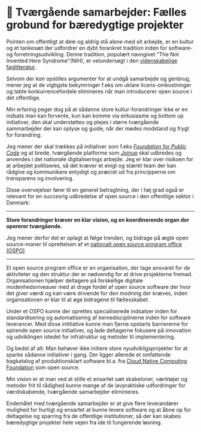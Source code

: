 # 🤝 Tværgående samarbejder: Fælles grobund for bæredygtige projekter

Pointen om offentligt at dele og aldrig stå alene med sit arbejde, er en kultur og et tankesæt der udfordrer en dybt forankret tradition inden for software- og forretningsudvikling. Denne tradition, populært navngivet "The Not Invented Here Syndrome"(NIH), er velundersøgt i den [videnskabelige faglitteratur](https://scholar.google.dk/scholar?q=not+invented+here+syndrome+research).

Selvom der *kan* opstilles argumenter for at undgå samarbejde og genbrug, mener jeg at de vigtigste bekymringer f.eks om uklare licens-omkostninger og tabte konkurrencefordele elimineres når man introducerer open source i det offentlige.

Min erfaring peger dog på at sådanne store kultur-forandringer ikke er en indsats man kan forvente, kun kan komme via entusiasme og bottom up initiativer, den skal understøttes og plejes i større tværgående sammarbejder der kan oplyse og guide, når der mødes modstand og frygt for forandring.

Jeg mener der skal trækkes på initiativer som f.eks *[Foundation for Public Code](https://publiccode.net/)* og at brede, tværgående platforme som *[Joinup](https://joinup.ec.europa.eu/collection/joinup/about)* skal udbredes og anvendes i det nationale digitaliserings arbejde. Jeg er klar over risikoen for at arbejdet politiseres, så det kræver et enigt og stærkt team der kan rådgive og kommunikere entydigt og præcist ud fra principperne om transparens og involvering. 

Disse overvejelser fører til en generel betragtning, der i høj grad også er relevant for en succesrig udbredelse af open source i den offentlige sektor i Danmark:

---

**Store forandringer kræver en klar vision, og en koordinerende organ der opererer tværgående.**

Jeg mener derfor det er oplagt at følge trenden, og bidrage på ægte open source-maner til oprettelsen af et [nationalt open source program office (OSPO)](https://blog.opensource.org/what-is-an-open-source-program-office-and-why-you-should-have-one/)

---

Et open source program office er en organisation, der tage ansvaret for de aktiviteter og den struktur der er nødvendig for at drive projekterne fremad. Organisationen hjælper deltagere på forskellige digitale modenhedsniveauer med at drage fordel af open source software der hvor det giver værdi og kan være drivende for den modning der kræves, inden organisationen er klar til at øge bidragene til fællesskabet. 

Under et OSPO kunne der oprettes specialiserede indsatser inden for standardisering og automatisering af kernedisciplinerne inden for software leverancer. Med disse intitiative kunne man fjerne opstarts barriererne for spirende open source initiativer, og lade deltagerne fokusere på innovation og udviklingen istedet for infratruktur og metoder til implementering. 

Og bedst af alt: Man behøver ikke initiere store nyudvikligsprojekter for at sparke sådanne initiativer i gang. Der ligger allerede et omfattende bagkatalog af produktionsklart software bl.a. fra [Cloud Native Computing Foundation](https://www.cncf.io/projects/) som open source. 

Min vision er at man ved at stille et ensartet sæt skabeloner, værktøjer og metoder frit til rådighed kunne mange af de lavpraktiske udfordringer for værdiskabende, tværgående samarbejder eliminieres.

Endemålet med tværgående samarbejder er at give flere leverandører mulighed for hurtigt og ensartet at kunne levere software og at åbne op for deltagelse og sparring fra de offentlige institutioner, så der kan skabes bæredygtige projekter hele vejen fra ide til fungerende løsning.
